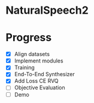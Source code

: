 # NaturalSpeech2

# Progress
- [x] Align datasets
- [x] Implement modules
- [x] Training
- [x] End-To-End Synthesizer
- [x] Add Loss CE RVQ
- [ ] Objective Evaluation
- [ ] Demo
